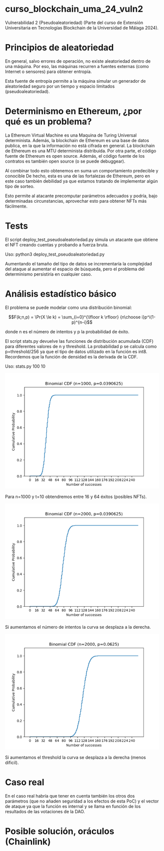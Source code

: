 # curso_blockchain_uma_24_vuln2
Vulnerabilidad 2 (Pseudoaleatoriedad) (Parte del curso de Extensión
Universitaria en Tecnologías Blockchain de la Universidad de Málaga 2024).

# Principios de aleatoriedad

En general, salvo errores de operación, no existe aleatoriedad dentro de una máquina.
Por eso, las máquinas recurren a fuentes externas (como Internet o sensores) para
obtener entropía.

Esta fuente de entropía permite a la máquina simular un generador de aleatoriedad
seguro por un tiempo y espacio limitados (pseudoaleatoriedad).

# Determinismo en Ethereum, ¿por qué es un problema?

La Ethereum Virtual Machine es una Maquina de Turing Universal determinista.
Además, la blockchain de Ethereum es una base de datos publica, en la que la
información no está cifrada en general.
La blockchain de Ethereum es una MTU determinista distribuida.
Por otra parte, el código fuente de Ethereum es open source.
Además, el código fuente de los contratos es también open source (o se puede debuggear).

Al combinar todo esto obtenemos en suma un comportamiento predecible y conocible
De hecho, esta es una de las fortalezas de Ethereum, pero en este caso también debilidad
ya que estamos tratando de implementar algún tipo de sorteo.

Esto permite al atacante precomputar parámetros adecuados y podría, bajo
determinadas circunstancias, aprovechar esto para obtener NFTs más
fácilmente.

# Tests

El script deploy_test_pseudoaleatoriedad.py simula un atacante que obtiene el
NFT creando cuentas y probando a fuerza bruta.

Uso:
python3 deploy_test_pseudoaleatoriedad.py

Aumentando el tamaño del tipo de datos se incrementaría la complejidad del ataque
al aumentar el espacio de búsqueda, pero el problema del determinismo
persistiría en cualquier caso.

# Análisis estadístico básico

El problema se puede modelar como una distribución binomial:

$$F(k;n,p) = \Pr(X \le k) = \sum_{i=0}^{\lfloor k \rfloor} {n\choose i}p^i(1-p)^{n-i}$$

donde n es el número de intentos y p la probabilidad de éxito.

El script stats.py devuelve las funciones de distribución acumulada (CDF) para
diferentes valores de n y threshold. La probabilidad p se calcula como
p=threshold/256 ya que el tipo de datos utilizado en la función es int8.
Recordemos que la función de densidad es la derivada de la CDF.

Uso:
stats.py 100 10

![plot](./img/n1000_t10.png)

Para n=1000 y t=10 obtendremos entre 16 y 64 éxitos (posibles NFTs).

![plot](./img/n2000_t10.png)

Si aumentamos el número de intentos la curva se desplaza a la derecha.

![plot](./img/n2000_t16.png)

Si aumentamos el threshold la curva se desplaza a la derecha (menos dificil).

# Caso real

En el caso real habría que tener en cuenta también los otros dos parámetros
(que no añaden seguridad a los efectos de esta PoC) y el vector de ataque
ya que la función es internal y se llama en función de los resultados
de las votaciones de la DAO.

# Posible solución, oráculos (Chainlink)


